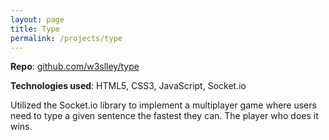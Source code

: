 ```yaml
---
layout: page
title: Type
permalink: /projects/type
---
```

**Repo**: [github.com/w3slley/type](https://github.com/w3slley/type)

**Technologies used**: HTML5, CSS3, JavaScript, Socket.io

Utilized the Socket.io library to implement a multiplayer game where users need to type a given sentence the fastest they can. The player who does it wins.
